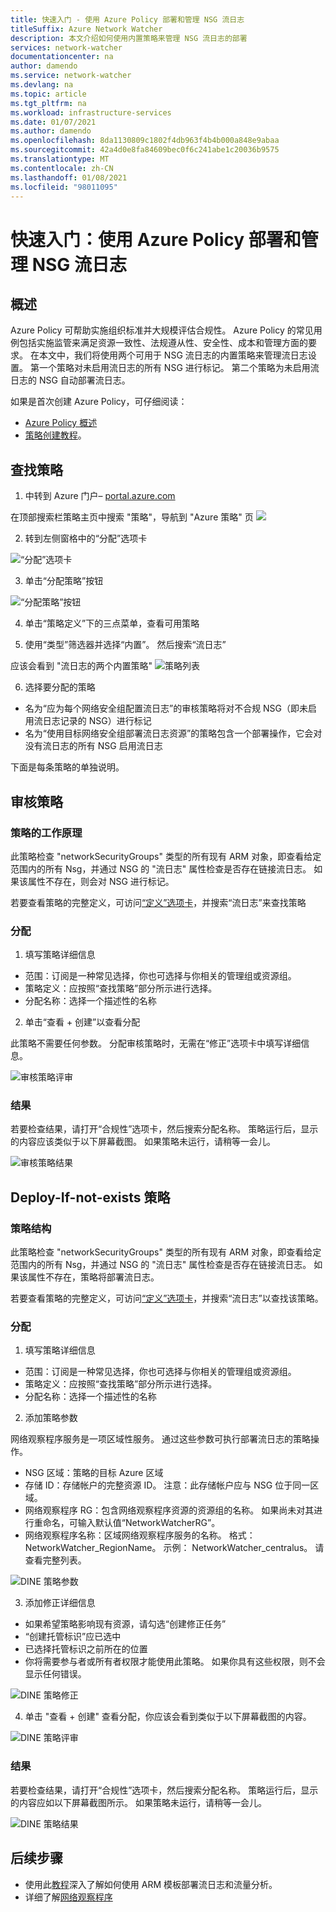 ```yaml
---
title: 快速入门 - 使用 Azure Policy 部署和管理 NSG 流日志
titleSuffix: Azure Network Watcher
description: 本文介绍如何使用内置策略来管理 NSG 流日志的部署
services: network-watcher
documentationcenter: na
author: damendo
ms.service: network-watcher
ms.devlang: na
ms.topic: article
ms.tgt_pltfrm: na
ms.workload: infrastructure-services
ms.date: 01/07/2021
ms.author: damendo
ms.openlocfilehash: 8da1130809c1802f4db963f4b4b000a848e9abaa
ms.sourcegitcommit: 42a4d0e8fa84609bec0f6c241abe1c20036b9575
ms.translationtype: MT
ms.contentlocale: zh-CN
ms.lasthandoff: 01/08/2021
ms.locfileid: "98011095"
---
```

# <a name="quickstart-deploy-and-manage-nsg-flow-logs-using-azure-policy"></a>快速入门：使用 Azure Policy 部署和管理 NSG 流日志 

## <a name="overview"></a>概述
Azure Policy 可帮助实施组织标准并大规模评估合规性。 Azure Policy 的常见用例包括实施监管来满足资源一致性、法规遵从性、安全性、成本和管理方面的要求。 在本文中，我们将使用两个可用于 NSG 流日志的内置策略来管理流日志设置。 第一个策略对未启用流日志的所有 NSG 进行标记。 第二个策略为未启用流日志的 NSG 自动部署流日志。 

如果是首次创建 Azure Policy，可仔细阅读： 
- [Azure Policy 概述](../governance/policy/overview.md) 
- [策略创建教程](../governance/policy/assign-policy-portal.md#create-a-policy-assignment)。


## <a name="locate-the-policies"></a>查找策略
1. 中转到 Azure 门户– [portal.azure.com](https://portal.azure.com) 

在顶部搜索栏策略主页中搜索 "策略"，导航到 "Azure 策略" 页 ![](./media/network-watcher-builtin-policy/1_policy-search.png)

2. 转到左侧窗格中的“分配”选项卡

![“分配”选项卡](./media/network-watcher-builtin-policy/2_assignments-tab.png)

3. 单击“分配策略”按钮 

![“分配策略”按钮](./media/network-watcher-builtin-policy/3_assign-policy-button.png)

4. 单击“策略定义”下的三点菜单，查看可用策略

5. 使用“类型”筛选器并选择“内置”。 然后搜索“流日志”

应该会看到 "流日志的两个内置策略" ![ 策略列表](./media/network-watcher-builtin-policy/4_filter-for-flow-log-policies.png)

6. 选择要分配的策略

- 名为“应为每个网络安全组配置流日志”的审核策略将对不合规 NSG（即未启用流日志记录的 NSG）进行标记
- 名为“使用目标网络安全组部署流日志资源”的策略包含一个部署操作，它会对没有流日志的所有 NSG 启用流日志

下面是每条策略的单独说明。  

## <a name="audit-policy"></a>审核策略 

### <a name="how-the-policy-works"></a>策略的工作原理

此策略检查 "networkSecurityGroups" 类型的所有现有 ARM 对象，即查看给定范围内的所有 Nsg，并通过 NSG 的 "流日志" 属性检查是否存在链接流日志。 如果该属性不存在，则会对 NSG 进行标记。

若要查看策略的完整定义，可访问[“定义”选项卡](https://ms.portal.azure.com/#blade/Microsoft_Azure_Policy/PolicyMenuBlade/Definitions)，并搜索“流日志”来查找策略

### <a name="assignment"></a>分配

1. 填写策略详细信息

- 范围：订阅是一种常见选择，你也可选择与你相关的管理组或资源组。  
- 策略定义：应按照“查找策略”部分所示进行选择。
- 分配名称：选择一个描述性的名称 

2. 单击“查看 + 创建”以查看分配

此策略不需要任何参数。 分配审核策略时，无需在“修正”选项卡中填写详细信息。  

![审核策略评审](./media/network-watcher-builtin-policy/5_1_audit-policy-review.png)

### <a name="results"></a>结果

若要检查结果，请打开“合规性”选项卡，然后搜索分配名称。
策略运行后，显示的内容应该类似于以下屏幕截图。 如果策略未运行，请稍等一会儿。 

![审核策略结果](./media/network-watcher-builtin-policy/7_1_audit-policy-results.png)

## <a name="deploy-if-not-exists-policy"></a>Deploy-If-not-exists 策略 

### <a name="policy-structure"></a>策略结构

此策略检查 "networkSecurityGroups" 类型的所有现有 ARM 对象，即查看给定范围内的所有 Nsg，并通过 NSG 的 "流日志" 属性检查是否存在链接流日志。 如果该属性不存在，策略将部署流日志。 

若要查看策略的完整定义，可访问[“定义”选项卡](https://ms.portal.azure.com/#blade/Microsoft_Azure_Policy/PolicyMenuBlade/Definitions)，并搜索“流日志”以查找该策略。 

### <a name="assignment"></a>分配

1. 填写策略详细信息

- 范围：订阅是一种常见选择，你也可选择与你相关的管理组或资源组。  
- 策略定义：应按照“查找策略”部分所示进行选择。
- 分配名称：选择一个描述性的名称 

2. 添加策略参数 

网络观察程序服务是一项区域性服务。 通过这些参数可执行部署流日志的策略操作。 
- NSG 区域：策略的目标 Azure 区域
- 存储 ID：存储帐户的完整资源 ID。 注意：此存储帐户应与 NSG 位于同一区域。 
- 网络观察程序 RG：包含网络观察程序资源的资源组的名称。 如果尚未对其进行重命名，可输入默认值“NetworkWatcherRG”。
- 网络观察程序名称：区域网络观察程序服务的名称。 格式：NetworkWatcher_RegionName。 示例： NetworkWatcher_centralus。 请查看完整列表。

![DINE 策略参数](./media/network-watcher-builtin-policy/5_2_1_dine-policy-details-alt.png)

3. 添加修正详细信息

- 如果希望策略影响现有资源，请勾选“创建修正任务” 
- “创建托管标识”应已选中
- 已选择托管标识之前所在的位置 
- 你将需要参与者或所有者权限才能使用此策略。 如果你具有这些权限，则不会显示任何错误。

![DINE 策略修正](./media/network-watcher-builtin-policy/5_2_2_dine-remediation.png) 

4. 单击 "查看 + 创建" 查看分配，你应该会看到类似于以下屏幕截图的内容。

![DINE 策略评审](./media/network-watcher-builtin-policy/5_2_3_dine-review.png) 


### <a name="results"></a>结果

若要检查结果，请打开“合规性”选项卡，然后搜索分配名称。
策略运行后，显示的内容应如以下屏幕截图所示。 如果策略未运行，请稍等一会儿。

![DINE 策略结果](./media/network-watcher-builtin-policy/7_2_dine-policy-results.png)  


## <a name="next-steps"></a>后续步骤 

-   使用此[教程](./quickstart-configure-network-security-group-flow-logs-from-arm-template.md)深入了解如何使用 ARM 模板部署流日志和流量分析。
-   详细了解[网络观察程序](./index.yml)